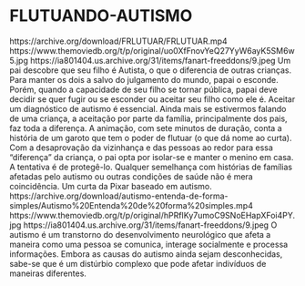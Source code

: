 # FLUTUANDO-AUTISMO

<item>
<title>[COLOR silver][B] FLUTUANDO  FLOAT -  BASEADO NO AUTISMO [/COLOR][/B][COLOR yellow]  FULL HD  [B][/COLOR][/B]</title>
<link>https://archive.org/download/FRLUTUAR/FRLUTUAR.mp4</link>
<thumbnail>https://www.themoviedb.org/t/p/original/uo0XfFnovYeQ27YyW6ayK5SM6w5.jpg</thumbnail>
<fanart>https://ia801404.us.archive.org/31/items/fanart-freeddons/9.jpeg</fanart>
<info> Um pai descobre que seu filho é Autista, o que o diferencia de outras crianças. Para manter os dois a salvo do julgamento do mundo, papai o esconde. Porém, quando a capacidade de seu filho se tornar pública, papai deve decidir se quer fugir ou se esconder ou aceitar seu filho como ele é. Aceitar um diagnóstico de autismo é essencial. Ainda mais se estivermos falando de uma criança, a aceitação por parte da família, principalmente dos pais, faz toda a diferença. A animação, com sete minutos de duração, conta a história de um garoto que tem o poder de flutuar (o que dá nome ao curta). Com a desaprovação da vizinhança e das pessoas ao redor para essa “diferença” da criança, o pai opta por isolar-se e manter o menino em casa. A tentativa é de protegê-lo. Qualquer semelhança com histórias de famílias afetadas pelo autismo ou outras condições de saúde não é mera coincidência. Um curta da Pixar baseado em autismo.</info>
</item>

<item>
<title>[COLOR silver][B] AUTISMO - ENTENDA DE FORMA SIMPLES [/COLOR][/B][COLOR yellow]  FULL HD  [B][/COLOR][/B]</title>
<link>https://archive.org/download/autismo-entenda-de-forma-simples/Autismo%20Entenda%20de%20forma%20simples.mp4</link>
<thumbnail>https://www.themoviedb.org/t/p/original/hPRfIKy7umoC9SNoEHapXFoi4PY.jpg</thumbnail>
<fanart>https://ia801404.us.archive.org/31/items/fanart-freeddons/9.jpeg</fanart>
<info>O autismo é um transtorno do desenvolvimento neurológico que afeta a maneira como uma pessoa se comunica, interage socialmente e processa informações. Embora as causas do autismo ainda sejam desconhecidas, sabe-se que é um distúrbio complexo que pode afetar indivíduos de maneiras diferentes.</info>
</item>
